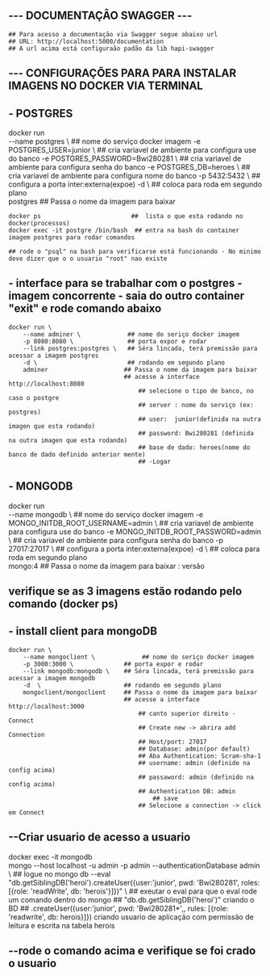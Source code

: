 ## --- DOCUMENTAÇÂO SWAGGER ---
    ## Para acesso a documentação via Swagger segue abaixo url
    ## URL: http://localhost:5000/documentation 
    ## A url acima está configuraão padão da lib hapi-swagger

## --- CONFIGURAÇÕES PARA PARA INSTALAR IMAGENS NO DOCKER VIA TERMINAL
## - POSTGRES

docker run \
    --name postgres \                 ## nome do serviço docker imagem
    -e POSTGRES_USER=junior \         ## cria variavel de ambiente para configura use do banco
    -e POSTGRES_PASSWORD=Bwi280281 \  ## cria variavel de ambiente para configura senha do banco
    -e POSTGRES_DB=heroes \           ## cria variavel de ambiente para configura nome  do banco
    -p 5432:5432 \                    ## configura a porta inter:externa(expoe)
    -d \                              ## coloca para roda em segundo plano  
    postgres                          ## Passa o nome da imagem para baixar                  

    docker ps                         ##  lista o que esta rodando no docker(processos)
    docker exec -it postgre /bin/bash  ## entra na bash do container imagem postgres para rodar comandos

    ## rode o "psql" na bash para verificarse está funcionando - No minimo deve dizer que o o usuario "root" nao existe

## - interface para se trabalhar com o postgres - imagem concorrente - saia do outro container "exit" e rode comando abaixo

    docker run \
        --name adminer \             ## nome do seriço docker imagem
        -p 8080:8080 \               ## porta expor e rodar
        --link postgres:postgres \   ## Séra lincada, terá premissão para acessar a imagem postgres
        -d \                         ## rodando em segundo plano
        adminer                     ## Passa o nome da imagem para baixar  
                                    ## acesse a interface http://localhost:8080
                                        ## selecione o tipo de banco, no caso o postgre
                                        ## server : nome do serviço (ex: postgres)  
                                        ## user:  junior(definida na outra imagen que esta rodando)    
                                        ## password: Bwi280281 (definida na outra imagen que esta rodando)
                                        ## base de dado: heroes(nome do banco de dado definido anterior mente)
                                        ## -Logar

## - MONGODB

docker run \
    --name mongodb \                      ## nome do serviço docker imagem
    -e MONGO_INITDB_ROOT_USERNAME=admin \ ## cria variavel de ambiente para configura use do banco
    -e MONGO_INITDB_ROOT_PASSWORD=admin \ ## cria variavel de ambiente para configura senha do banco
    -p 27017:27017 \                      ## configura a porta inter:externa(expoe)
    -d \                                  ## coloca para roda em segundo plano  
    mongo:4                               ## Passa o nome da imagem para baixar  : versão   

## verifique se as 3 imagens estão rodando pelo comando (docker ps)

## - install client para mongoDB
    docker run \
        --name mongoclient \             ## nome do seriço docker imagem
        -p 3000:3000 \              ## porta expor e rodar
        --link mongodb:mongodb \    ## Séra lincada, terá premissão para acessar a imagem mongodb
        -d  \                       ## rodando em segundo plano
        mongoclient/mongoclient     ## Passa o nome da imagem para baixar  
                                    ## acesse a interface http://localhost:3000
                                        ## canto superior direito - Connect
                                        ## Create new -> abrira add Connection
                                        ## Host/port: 27017    
                                        ## Database: admin(por default)
                                        ## Aba Authentication: Scram-sha-1
                                        ## username: admin (definido na config acima)
                                        ## passaword: admin (definido na config acima)
                                        ## Authentication DB: admin
                                            ## save
                                        ## Selecione a connection -> click em Connect
## --Criar usuario de acesso a usuario

docker exec -it mongodb \
    mongo --host localhost -u admin -p admin --authenticationDatabase admin \ ## logue no mongo db
    --eval "db.getSiblingDB('heroi').createUser({user:'junior', pwd: 'Bwi280281', roles: [{role: 'readWrite', db: 'herois'}]})" \ 
                                        ## exeutar o eval para que o eval rode um comando dentro do mongo
                                        ## "db.db.getSiblingDB('heroi')" criando o BD
                                        ## .createUser({user:'junior', pwd: 'Bwi280281*',, rules: [{role: 'readwrite', db: herois}]}) criando usuario de aplicação com permissão de leitura e escrita na tabela herois
## --rode o comando acima e verifique se foi crado o usuario
